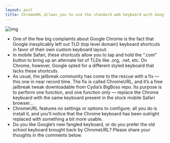 ```yaml
---
layout: post
title: ChromeURL allows you to use the standard web keyboard with Google Chrome
---
```

![img](http://media.idownloadblog.com/wp-content/uploads/2012/07/ChromeURL.jpg)
* One of the few big complaints about Google Chrome is the fact that Google inexplicably left out TLD (top level domain) keyboard shortcuts in favor of their own custom keyboard layout.
* In mobile Safari, these shortcuts allow you to tap and hold the “.com” button to bring up an alternate list of TLDs like .org, .net, etc. On Chrome, however, Google opted for a different styled keyboard that lacks these shortcuts.
* As usual, the jailbreak community has come to the rescue with a fix — this one in near record time. The fix is called ChromeURL, and it’s a free jailbreak tweak downloadable from Cydia’s BigBoss repo. Its purpose is to perform one function, and one function only — replace the Chrome keyboard with the same keyboard present in the stock mobile Safari browser…
* ChromeURL features no settings or options to configure; all you do is install it, and you’ll notice that the Chrome keyboard has been outright replaced with something a bit more usable.
* Do you like Google’s new fangled keyboard, or do you prefer the old school keyboard brought back by ChromeURL? Please share your thoughts in the comments below.

